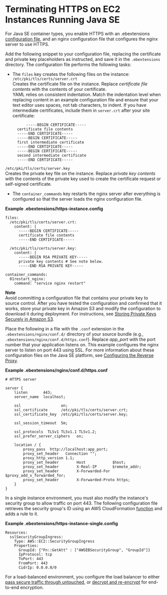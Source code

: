 # Terminating HTTPS on EC2 Instances Running Java SE<a name="https-singleinstance-java"></a>

For Java SE container types, you enable HTTPS with an \.ebextensions [configuration file](ebextensions.md), and an nginx configuration file that configures the nginx server to use HTTPS\.

Add the following snippet to your configuration file, replacing the certificate and private key placeholders as instructed, and save it in the `.ebextensions` directory\. The configuration file performs the following tasks:

+ The `files` key creates the following files on the instance:  
`/etc/pki/tls/certs/server.crt`  
Creates the certificate file on the instance\. Replace *certificate file contents* with the contents of your certificate\.  
YAML relies on consistent indentation\. Match the indentation level when replacing content in an example configuration file and ensure that your text editor uses spaces, not tab characters, to indent\.
If you have intermediate certificates, include them in `server.crt` after your site certificate:  

  ```
        -----BEGIN CERTIFICATE-----
    certificate file contents
    -----END CERTIFICATE-----
    -----BEGIN CERTIFICATE-----
    first intermediate certificate
    -----END CERTIFICATE-----
    -----BEGIN CERTIFICATE-----
    second intermediate certificate
    -----END CERTIFICATE-----
  ```  
`/etc/pki/tls/certs/server.key`  
Creates the private key file on the instance\. Replace *private key contents* with the contents of the private key used to create the certificate request or self\-signed certificate\. 

+ The `container_commands` key restarts the nginx server after everything is configured so that the server loads the nginx configuration file\.

**Example \.ebextensions/https\-instance\.config**  

```
files:
  /etc/pki/tls/certs/server.crt:
    content: |
      -----BEGIN CERTIFICATE-----
      certificate file contents
      -----END CERTIFICATE-----
      
  /etc/pki/tls/certs/server.key:
    content: |
      -----BEGIN RSA PRIVATE KEY-----
      private key contents # See note below.
      -----END RSA PRIVATE KEY-----

container_commands:
  01restart_nginx:
    command: "service nginx restart"
```

**Note**  
Avoid committing a configuration file that contains your private key to source control\. After you have tested the configuration and confirmed that it works, store your private key in Amazon S3 and modify the configuration to download it during deployment\. For instructions, see [Storing Private Keys Securely in Amazon S3](https-storingprivatekeys.md)\.

Place the following in a file with the `.conf` extension in the `.ebextensions/nginx/conf.d/` directory of your source bundle \(e\.g\., `.ebextensions/nginx/conf.d/https.conf`\)\. Replace *app\_port* with the port number that your application listens on\. This example configures the nginx server to listen on port 443 using SSL\. For more information about these configuration files on the Java SE platform, see [Configuring the Reverse Proxy](java-se-nginx.md)\.

**Example \.ebextensions/nginx/conf\.d/https\.conf**  

```
# HTTPS server

server {
    listen       443;
    server_name  localhost;
    
    ssl                  on;
    ssl_certificate      /etc/pki/tls/certs/server.crt;
    ssl_certificate_key  /etc/pki/tls/certs/server.key;
    
    ssl_session_timeout  5m;
    
    ssl_protocols  TLSv1 TLSv1.1 TLSv1.2;
    ssl_prefer_server_ciphers   on;
    
    location / {
        proxy_pass  http://localhost:app_port;
        proxy_set_header   Connection "";
        proxy_http_version 1.1;
        proxy_set_header        Host            $host;
        proxy_set_header        X-Real-IP       $remote_addr;
        proxy_set_header        X-Forwarded-For $proxy_add_x_forwarded_for;
        proxy_set_header        X-Forwarded-Proto https;
    }
}
```

In a single instance environment, you must also modify the instance's security group to allow traffic on port 443\. The following configuration file retrieves the security group's ID using an AWS CloudFormation [function](ebextensions-functions.md) and adds a rule to it\.

**Example \.ebextensions/https\-instance\-single\.config**  

```
Resources:
  sslSecurityGroupIngress: 
    Type: AWS::EC2::SecurityGroupIngress
    Properties:
      GroupId: {"Fn::GetAtt" : ["AWSEBSecurityGroup", "GroupId"]}
      IpProtocol: tcp
      ToPort: 443
      FromPort: 443
      CidrIp: 0.0.0.0/0
```

For a load\-balanced environment, you configure the load balancer to either [pass secure traffic through untouched](https-tcp-passthrough.md), or [decrypt and re\-encrypt](configuring-https-endtoend.md) for end\-to\-end encryption\.